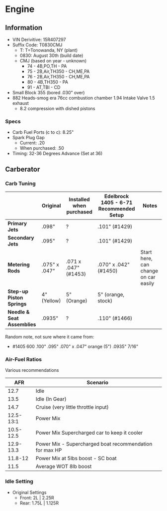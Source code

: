 # Engine

## Information

- VIN Derivitive: 15R407297
- Suffix Code: T0830CMJ
    - T: T=Tonowanda, NY (plant)
    - 0830: August 30th (build date)
    - CMJ (based on year - unknown)
        - 74 - 4B,PO,TH - PA
        - 75 - 2B,Air,TH350 - CH,ME,PA
        - 76 - 2B,Air,TH350 - CH,ME,PA
        - 80 - 4B,TH350 - PA
        - 91 - AT,TBI - CD
- Small Block 355 (bored .030" over)
- 882 Heads-smog era 76cc combustion chamber 1.94 Intake Valve 1.5 exhaust
    - 8.2 compression with dished pistons

### Specs

- Carb Fuel Ports (c to c): 8.25"
- Spark Plug Gap
    - Current: .20
    - When purchased: .50
- Timing: 32-36 Degrees Advance (Set at 36)

## Carberator

### Carb Tuning

|  | **Original** | **Installed when purchased** | **Edelbrock 1405 - 6-71 Recommended Setup** | **Notes** |
|---|---|---|---|---|
| **Primary Jets** | .098" | ? | .101" (#1429) |  |
| **Secondary Jets** | .095" | ? | .101" (#1429) |  |
| **Metering Rods** | .075" x .047" | .071 x .047" (#1453) | .070" x .042" (#1450) | Start here, can change on car easily |
| **Step-up Piston Springs** | 4" (Yellow) | 5" (Orange) | 5" (orange, stock) |  |
| **Needle & Seat Assemblies** | .0935" | ? | .110" (#1466) |  |

Random note, not sure where it came from:

- #1405 600 .100" .095" .070" x .047" orange (5") .0935" 7/16"

### Air-Fuel Ratios

Various recommendations

| AFR | Scenario |
|---|---|
| 12.7 | Idle |
| 13.5 | Idle (In Gear) |
| 14.7 | Cruise (very little throttle input) |
| 12.5-13:1 | Power Mix |
| 10.5-12.5 | Power Mix Supercharged car to keep it cooler |
| 12.9-13.3 | Power Mix - Supercharged boat recommendation for max HP |
| 11.8-12 | Power Mix at 5lbs boost - SC boat |
| 11.5 | Average WOT 8lb boost |

### Idle Setting

- Original Settings
    - Front: 2L | 2.25R
    - Rear: 1.75L | 1.125R